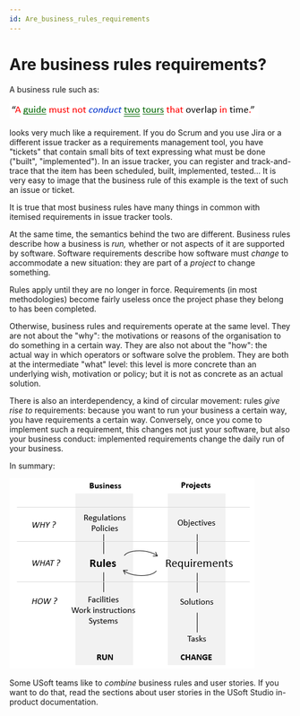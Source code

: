 ```yaml
---
id: Are_business_rules_requirements
---
```


# Are business rules requirements?

A business rule such as:

![](./assets/25e13e07-b47c-4883-a52f-2cfd5ffaf1fe.png)

looks very much like a requirement. If you do Scrum and you use Jira or a different issue tracker as a requirements management tool, you have "tickets" that contain small bits of text expressing what must be done ("built", "implemented"). In an issue tracker, you can register and track-and-trace that the item has been scheduled, built, implemented, tested... It is very easy to image that the business rule of this example is the text of such an issue or ticket.

It is true that most business rules have many things in common with itemised requirements in issue tracker tools.

At the same time, the semantics behind the two are different. Business rules describe how a business is *run,* whether or not aspects of it are supported by software. Software requirements describe how software must *change* to accommodate a new situation: they are part of a *project* to change something.

Rules apply until they are no longer in force. Requirements (in most methodologies) become fairly useless once the project phase they belong to has been completed.

Otherwise, business rules and requirements operate at the same level. They are not about the "why": the motivations or reasons of the organisation to do something in a certain way. They are also not about the "how": the actual way in which operators or software solve the problem. They are both at the intermediate "what" level: this level is more concrete than an underlying wish, motivation or policy; but it is not as concrete as an actual solution.

There is also an interdependency, a kind of circular movement: rules *give rise to* requirements: because you want to run your business a certain way, you have requirements a certain way. Conversely, once you come to implement such a requirement, this changes not just your software, but also your business conduct: implemented requirements change the daily run of your business.

In summary:

![](./assets/2816b8db-2114-49c1-b9f3-1a64a370f875.png)

Some USoft teams like to *combine* business rules and user stories. If you want to do that, read the sections about user stories in the USoft Studio in-product documentation.

 